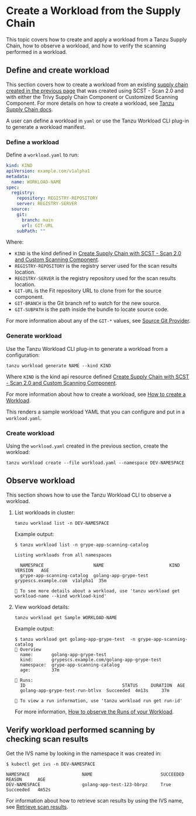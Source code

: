 # Create a Workload from the Supply Chain

This topic covers how to create and apply a workload from a Tanzu Supply Chain, how to observe a
workload, and how to verify the scanning performed in a workload.

## <a id="define-and-create-workload"></a> Define and create workload

This section covers how to create a workload from an existing [supply chain created in the previous page](./create-supply-chain-with-app-scanning.hbs.md) that was created using SCST - Scan 2.0 and with
either the Trivy Supply Chain Component or Customized Scanning Component.
For more details on how to create a workload, see [Tanzu Supply Chain docs](../../supply-chain/development/how-to/create-workloads.hbs.md).

A user can define a workload in `yaml` or use the Tanzu Workload CLI plug-in to generate a workload manifest.

### <a id="define-workload"></a> Define a workload

Define a `workload.yaml` to run:

```yaml
kind: KIND
apiVersion: example.com/v1alpha1
metadata:
  name: WORKLOAD-NAME
spec:
  registry:
    repository: REGISTRY-REPOSITORY
    server: REGISTRY-SERVER
  source:
    git:
      branch: main
      url: GIT-URL
    subPath: ""
```

Where:

* `KIND` is the kind defined in [Create Supply Chain with SCST - Scan 2.0 and Custom Scanning Component](create-supply-chain-with-app-scanning.hbs.md#scan-2.0-and-custom-scannin).
* `REGISTRY-REPOSITORY` is the registry server used for the scan results location.
* `REGISTRY-SERVER` is the registry repository used for the scan results location.
* `GIT-URL` is the Fit repository URL to clone from for the source component.
* `GIT-BRANCH` is the Git branch ref to watch for the new source.
* `GIT-SUBPATH` is the path inside the bundle to locate source code.

For more information about any of the `GIT-*` values, see [Source Git Provider](../../supply-chain/reference/catalog/about.hbs.md#source-git-provider).

### <a id="generate-workload"></a> Generate workload

Use the Tanzu Workload CLI plug-in to generate a workload from a configuration:

```console
tanzu workload generate NAME --kind KIND
```

Where `KIND` is the kind api resource defined  [Create Supply Chain with SCST - Scan 2.0 and Custom Scanning Component](create-supply-chain-with-app-scanning.hbs.md#scan-2.0-and-custom-scannin).

For more information about how to create a workload, see [How to create a Workload](../../supply-chain/development/how-to/create-workloads.hbs.md).

This renders a sample workload YAML that you can configure and put in a `workload.yaml`.

### <a id="create-workload"></a> Create workload

Using the `workload.yaml` created in the previous section, create the workload:

```console
tanzu workload create --file workload.yaml --namespace DEV-NAMESPACE
```

## <a id="observe-workload"></a> Observe workload

This section shows how to use the Tanzu Workload CLI to observe a workload.

1. List workloads in cluster:

    ```console
    tanzu workload list -n DEV-NAMESPACE
    ```

    Example output:

    ```console
    $ tanzu workload list -n grype-app-scanning-catalog

    Listing workloads from all namespaces

      NAMESPACE                   NAME                         KIND                  VERSION   AGE
      grype-app-scanning-catalog  golang-app-grype-test  grypescs.example.com  v1alpha1  35m

    🔎 To see more details about a workload, use 'tanzu workload get workload-name --kind workload-kind'
    ```

2. View workload details:

    ```console
    tanzu workload get Sample WORKLOAD-NAME
    ```

    Example output:

    ```console
    $ tanzu workload get golang-app-grype-test  -n grype-app-scanning-catalog
    📡 Overview
      name:       golang-app-grype-test
      kind:       grypescs.example.com/golang-app-grype-test
      namespace:  grype-app-scanning-catalog
      age:        37m

    🏃 Runs:
      ID                                     STATUS     DURATION  AGE
      golang-app-grype-test-run-btlvx  Succeeded  4m13s     37m

    🔎 To view a run information, use 'tanzu workload run get run-id'
    ```

    For more information, [How to observe the Runs of your Workload](../../supply-chain/development/how-to/observe-runs.hbs.md).

## <a id="verify-workload-scanning"></a>Verify workload performed scanning by checking scan results

Get the IVS name by looking in the namespace it was created in:

```console
$ kubectl get ivs -n DEV-NAMESPACE

NAMESPACE                    NAME                          SUCCEEDED   REASON      AGE
DEV-NAMESPACE                golang-app-test-123-bbrpz     True        Succeeded   4m52s
```

For information about how to retrieve scan results by using the IVS name, see [Retrieve scan results](../verify-app-scanning.hbs.md#retrieve-scan-results).
